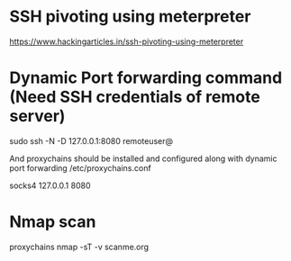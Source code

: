 # SSH pivoting using meterpreter

https://www.hackingarticles.in/ssh-pivoting-using-meterpreter

# Dynamic Port forwarding command (Need SSH credentials of remote server)
sudo ssh -N -D 127.0.0.1:8080 remoteuser@<IP address>

And proxychains should be installed and configured along with dynamic port forwarding
/etc/proxychains.conf

socks4 127.0.0.1 8080

# Nmap scan
proxychains nmap -sT -v scanme.org
